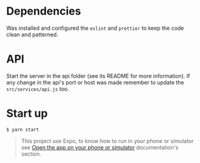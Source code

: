 # Dependencies
Was installed and configured the `eslint` and `prettier` to keep the code clean and patterned.

# API
Start the server in the api folder (see its README for more information). If any change in the api's port or host was made remember to update the `src/services/api.js` too.

# Start up
```
$ yarn start
```

> This project use Expo, to know how to run in your phone or simulator see [Open the app on your phone or simulator](https://docs.expo.io/versions/latest/workflow/up-and-running/#open-the-app-on-your-phone-or) documentation's section.
